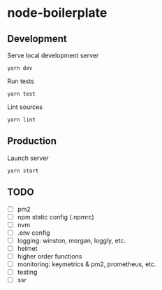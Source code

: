 # node-boilerplate

## Development

Serve local development server
```shell
yarn dev
```

Run tests
```shell
yarn test
```

Lint sources
```shell
yarn lint
```

## Production

Launch server
```shell
yarn start
```

## TODO
- [ ] pm2
- [ ] npm static config (.npmrc)
- [ ] nvm
- [ ] .env config
- [ ] logging: winston, morgan, loggly, etc.
- [ ] helmet
- [ ] higher order functions
- [ ] monitoring: keymetrics & pm2, prometheus, etc.
- [ ] testing
- [ ] ssr